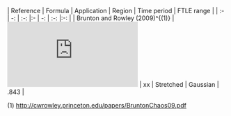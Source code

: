| Reference | Formula | Application | Region | Time period | FTLE range |
| :- | -: | :-: |:- | -: | :-: |:-: |
| Brunton and Rowley (2009)^{(1)} | ![\Large \frac{1}{T} \lambda_{max}](https://latex.codecogs.com/svg.latex?x%3D%5Cfrac%7B-b%5Cpm%5Csqrt%7Bb%5E2-4ac%7D%7D%7B2a%7D) | xx | Stretched | Gaussian | .843 |


(1) http://cwrowley.princeton.edu/papers/BruntonChaos09.pdf
